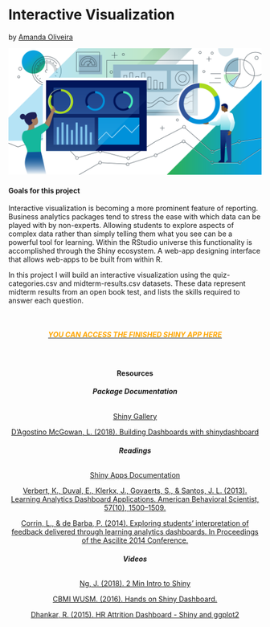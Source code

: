 # Interactive Visualization
by [Amanda Oliveira](https://www.linkedin.com/in/amanda-guedes-de-oliveira-0776366a/)

<center>

![](./pics/interactive.png)

</center>

#### **Goals for this project**

Interactive visualization is becoming a more prominent feature of reporting. Business analytics packages tend to stress the ease with which data can be played with by non-experts. Allowing students to explore aspects of complex data rather than simply telling them what you see can be a powerful tool for learning. Within the RStudio universe this functionality is accomplished through the Shiny ecosystem. A web-app designing interface that allows web-apps to be built from within R.

In this project I will build an interactive visualization using the quiz-categories.csv and midterm-results.csv datasets. These data represent midterm results from an open book test, and lists the skills required to answer each question.

<br>

<center>

<red>

##### [<span style="color:orange">**YOU CAN ACCESS THE FINISHED SHINY APP HERE**</span>](https://amanda-ago.shinyapps.io/app_visualization_amanda/)

<br>


#### **Resources**

###### **Package Documentation**

[Shiny Gallery](https://shiny.rstudio.com/gallery/)

[D’Agostino McGowan, L. (2018). Building Dashboards with shinydashboard](https://www.datacamp.com/courses/building-dashboards-with-shinydashboard)

###### **Readings**

[Shiny Apps Documentation](https://shiny.rstudio.com/)

[Verbert, K., Duval, E., Klerkx, J., Govaerts, S., & Santos, J. L. (2013). Learning Analytics Dashboard Applications. American Behavioral Scientist, 57(10), 1500–1509.](http://journals.sagepub.com/doi/abs/10.1177/0002764213479363)

[Corrin, L., & de Barba, P. (2014). Exploring students’ interpretation of feedback delivered through learning analytics dashboards. In Proceedings of the Ascilite 2014 Conference.](https://www.researchgate.net/profile/Paula_De_Barba/publication/271769111_Exploring_students'_interpretation_of_feedback_delivered_through_learning_analytics_dashboards/links/54d14ed20cf25ba0f0411598.pdf)

###### **Videos**

[Ng, J. (2018). 2 Min Intro to Shiny](https://youtu.be/HVa42mJYppE)

[CBMI WUSM. (2016). Hands on Shiny Dashboard.](https://www.youtube.com/watch?v=jUgb4l2obgU)

[Dhankar, R. (2015). HR Attrition Dashboard - Shiny and ggplot2](https://www.youtube.com/watch?v=5FnuAvljPqQ&list=PLQE-vxB8i4yh8WYqpgFsEv40W0xd8a4D2)



